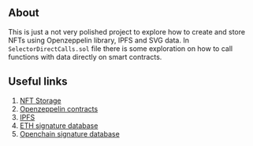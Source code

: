 ## About

This is just a not very polished project to explore how to create and store NFTs using Openzeppelin library, IPFS and SVG data.
In `SelectorDirectCalls.sol` file there is some exploration on how to call functions with data directly on smart contracts.

## Useful links

1) [NFT Storage](https://nft.storage/)
2) [Openzeppelin contracts](https://github.com/OpenZeppelin/openzeppelin-contracts)
3) [IPFS](https://ipfs.tech/)
4) [ETH signature database](https://www.4byte.directory/)
5) [Openchain signature database](https://openchain.xyz/signatures)